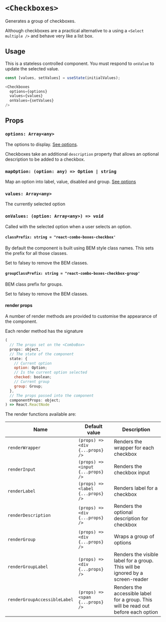 # `<Checkboxes>`

Generates a group of checkboxes.

Although checkboxes are a practical alternative to a using a `<Select multiple />`
and behave very like a list box.

## Usage

This is a stateless controlled component.  You must respond to `onValue` to update the selected value.

```js
const [values, setValues] = useState(initialValues);

<Checkboxes
  options={options}
  values={values}
  onValues={setValues}
/>
```

## Props

### `options: Array<any>`

The options to display. [See options][options].  

Checkboxes take an additional `description` property that allows an optional description to be added to a checkbox.

### `mapOption: (option: any) => Option | string`

Map an option into label, value, disabled and group. [See options][options]  

### `values: Array<any>`

The currently selected option

### `onValues: (option: Array<any>) => void`

Called with the selected option when a user selects an option.

#### `classPrefix: string = "react-combo-boxes-checkbox'`

By default the component is built using BEM style class names.  This sets the prefix for all those classes.

Set to falsey to remove the BEM classes.

#### `groupClassPrefix: string = "react-combo-boxes-checkbox-group'`

BEM class prefix for groups.

Set to falsey to remove the BEM classes.

#### render props

A number of render methods are provided to customise the appearance of the component.

Each render method has the signature

```js
(
  // The props set on the <ComboBox>
  props: object,
  // The state of the component
  state: {
    // Current option
    option: Option;
    // Is the current option selected
    checked: boolean;
    // Current group
    group: Group;
  },
  // The props passed into the component
  componentProps: object;
) => React.ReactNode
```

The render functions available are:

| Name                         | Default value                     | Description                                                                         |
| ----                         | ----                              | ----                                                                                |
| `renderWrapper`              | `(props) => <div {...props} />`   | Renders the wrapper for each checkbox                                               |
| `renderInput`                | `(props) => <input {...props} />` | Renders the checkbox input                                                          |
| `renderLabel`                | `(props) => <label {...props} />` | Renders label for a checkbox                                                        |
| `renderDescription`          | `(props) => <div {...props} />`   | Renders the optional description for checkbox                                       |
| `renderGroup`                | `(props) => <div {...props} />`   | Wraps a group of options                                                            |
| `renderGroupLabel`           | `(props) => <div {...props} />`   | Renders the visible label for a group. This will be ignored by a screen-reader      |
| `renderGroupAccessibleLabel` | `(props) => <span {...props} />`  | Renders the accessible label for a group.  This will be read out before each option |


[options]: options.md
